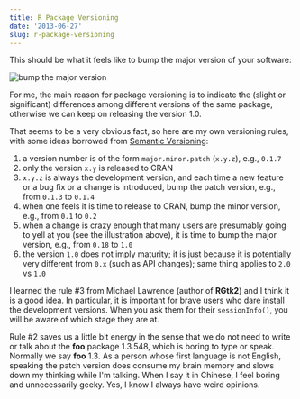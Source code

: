 ```yaml
---
title: R Package Versioning
date: '2013-06-27'
slug: r-package-versioning
---
```


This should be what it feels like to bump the major version of your software:

![bump the major version](http://i.imgur.com/hfdOEsw.gif)

For me, the main reason for package versioning is to indicate the (slight or
significant) differences among different versions of the same package,
otherwise we can keep on releasing the version 1.0.

That seems to be a very obvious fact, so here are my own versioning rules,
with some ideas borrowed from [Semantic Versioning](http://semver.org/):

1. a version number is of the form `major.minor.patch` (`x.y.z`), e.g., `0.1.7`
1. only the version `x.y` is released to CRAN
1. `x.y.z` is always the development version, and each time a new feature or
  a bug fix or a change is introduced, bump the patch version, e.g., from
  `0.1.3` to `0.1.4`
1. when one feels it is time to release to CRAN, bump the minor version,
  e.g., from `0.1` to `0.2`
1. when a change is crazy enough that many users are presumably going to
  yell at you (see the illustration above), it is time to bump the major
  version, e.g., from `0.18` to `1.0`
1. the version `1.0` does not imply maturity; it is just because it is
  potentially very different from `0.x` (such as API changes); same thing
  applies to `2.0` vs `1.0`

I learned the rule #3 from Michael Lawrence (author of **RGtk2**) and I
think it is a good idea. In particular, it is important for brave users who
dare install the development versions. When you ask them for their
`sessionInfo()`, you will be aware of which stage they are at.

Rule #2 saves us a little bit energy in the sense that we do not need to
write or talk about the **foo** package 1.3.548, which is boring to type or
speak. Normally we say **foo** 1.3. As a person whose first language is not
English, speaking the patch version does consume my brain memory and slows
down my thinking while I'm talking. When I say it in Chinese, I feel boring
and unnecessarily geeky. Yes, I know I always have weird opinions.
